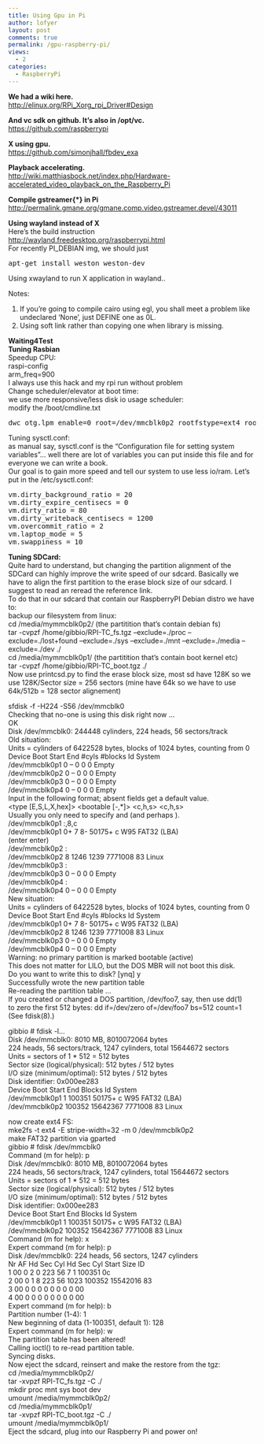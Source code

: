 ```yaml
---
title: Using Gpu in Pi
author: lofyer
layout: post
comments: true
permalink: /gpu-raspberry-pi/
views:
  - 2
categories:
  - RaspberryPi
---
```

**We had a wiki here.**  
<a href="http://elinux.org/RPi_Xorg_rpi_Driver#Design" title="RPi gpu driver design" target="_blank">http://elinux.org/RPi_Xorg_rpi_Driver#Design</a>

**And vc sdk on github. It&#8217;s also in /opt/vc.**  
<a href="https://github.com/raspberrypi" title="raspberry on github" target="_blank">https://github.com/raspberrypi</a>

**X using gpu.**  
<a href="https://github.com/simonjhall/fbdev_exa" title="X using gpu" target="_blank">https://github.com/simonjhall/fbdev_exa</a>

**Playback accelerating.**  
<a href="http://wiki.matthiasbock.net/index.php/Hardware-accelerated_video_playback_on_the_Raspberry_Pi" title="RPi playback" target="_blank">http://wiki.matthiasbock.net/index.php/Hardware-accelerated_video_playback_on_the_Raspberry_Pi</a>

**Compile gstreamer{*} in Pi**  
<http://permalink.gmane.org/gmane.comp.video.gstreamer.devel/43011>

**Using wayland instead of X**  
Here&#8217;s the build instruction  
<a href="http://wayland.freedesktop.org/raspberrypi.html" title="Build Wayland" target="_blank">http://wayland.freedesktop.org/raspberrypi.html</a>  
For recently PI_DEBIAN img, we should just 

<pre>apt-get install weston weston-dev
</pre>

Using xwayland to run X application in wayland..

Notes:  
1. If you&#8217;re going to compile cairo using egl, you shall meet a problem like undeclared &#8216;None&#8217;, just DEFINE one as 0L.  
2. Using soft link rather than copying one when library is missing.

**Waiting4Test**  
**Tuning Rasbian**  
Speedup CPU:  
raspi-config  
arm_freq=900  
I always use this hack and my rpi run without problem  
Change scheduler/elevator at boot time:  
we use more responsive/less disk io usage scheduler:  
modify the /boot/cmdline.txt 

<pre>dwc_otg.lpm_enable=0 root=/dev/mmcblk0p2 rootfstype=ext4 rootflags=commit=120,data=writeback elevator=deadline rootwait quiet
</pre>

Tuning sysctl.conf:  
as manual say, sysctl.conf is the “Configuration file for setting system variables”&#8230; well there are lot of variables you can put inside this file and for everyone we can write a book.  
Our goal is to gain more speed and tell our system to use less io/ram. Let’s put in the /etc/sysctl.conf:

<pre>vm.dirty_background_ratio = 20
vm.dirty_expire_centisecs = 0
vm.dirty_ratio = 80
vm.dirty_writeback_centisecs = 1200
vm.overcommit_ratio = 2
vm.laptop_mode = 5
vm.swappiness = 10
</pre>

**Tuning SDCard:**  
Quite hard to understand, but changing the partition alignment of the SDCard can highly improve the write speed of our sdcard. Basically we have to align the first partition to the erase block size of our sdcard. I suggest to read an reread the reference link.  
To do that in our sdcard that contain our RaspberryPI Debian distro we have to:  
backup our filesystem from linux:  
cd /media/mymmcblk0p2/ (the partitition that’s contain debian fs)  
tar -cvpzf /home/gibbio/RPI-TC_fs.tgz &#8211;exclude=./proc &#8211;exclude=./lost+found &#8211;exclude=./sys &#8211;exclude=./mnt &#8211;exclude=./media &#8211;exclude=./dev ./  
cd /media/mymmcblk0p1/ (the partitition that’s contain boot kernel etc)  
tar -cvpzf /home/gibbio/RPI-TC_boot.tgz ./  
Now use printcsd.py to find the erase block size, most sd have 128K so we use 128K/Sector size = 256 sectors (mine have 64k so we have to use 64k/512b = 128 sector alignement)

sfdisk -f -H224 -S56 /dev/mmcblk0  
Checking that no-one is using this disk right now &#8230;  
OK  
Disk /dev/mmcblk0: 244448 cylinders, 224 heads, 56 sectors/track  
Old situation:  
Units = cylinders of 6422528 bytes, blocks of 1024 bytes, counting from 0  
Device Boot Start End #cyls #blocks Id System  
/dev/mmcblk0p1 0 &#8211; 0 0 0 Empty  
/dev/mmcblk0p2 0 &#8211; 0 0 0 Empty  
/dev/mmcblk0p3 0 &#8211; 0 0 0 Empty  
/dev/mmcblk0p4 0 &#8211; 0 0 0 Empty  
Input in the following format; absent fields get a default value.  
<start> <size> <type [E,S,L,X,hex]> <bootable [-,*]> <c,h,s> <c,h,s>  
Usually you only need to specify <start> and <size> (and perhaps <type>).  
/dev/mmcblk0p1 :,8,c  
/dev/mmcblk0p1 0+ 7 8- 50175+ c W95 FAT32 (LBA)  
(enter enter)  
/dev/mmcblk0p2 :  
/dev/mmcblk0p2 8 1246 1239 7771008 83 Linux  
/dev/mmcblk0p3 :  
/dev/mmcblk0p3 0 &#8211; 0 0 0 Empty  
/dev/mmcblk0p4 :  
/dev/mmcblk0p4 0 &#8211; 0 0 0 Empty  
New situation:  
Units = cylinders of 6422528 bytes, blocks of 1024 bytes, counting from 0  
Device Boot Start End #cyls #blocks Id System  
/dev/mmcblk0p1 0+ 7 8- 50175+ c W95 FAT32 (LBA)  
/dev/mmcblk0p2 8 1246 1239 7771008 83 Linux  
/dev/mmcblk0p3 0 &#8211; 0 0 0 Empty  
/dev/mmcblk0p4 0 &#8211; 0 0 0 Empty  
Warning: no primary partition is marked bootable (active)  
This does not matter for LILO, but the DOS MBR will not boot this disk.  
Do you want to write this to disk? [ynq] y  
Successfully wrote the new partition table  
Re-reading the partition table &#8230;  
If you created or changed a DOS partition, /dev/foo7, say, then use dd(1)  
to zero the first 512 bytes: dd if=/dev/zero of=/dev/foo7 bs=512 count=1  
(See fdisk(8).)

gibbio # fdisk -l&#8230;  
Disk /dev/mmcblk0: 8010 MB, 8010072064 bytes  
224 heads, 56 sectors/track, 1247 cylinders, total 15644672 sectors  
Units = sectors of 1 * 512 = 512 bytes  
Sector size (logical/physical): 512 bytes / 512 bytes  
I/O size (minimum/optimal): 512 bytes / 512 bytes  
Disk identifier: 0x000ee283  
Device Boot Start End Blocks Id System  
/dev/mmcblk0p1 1 100351 50175+ c W95 FAT32 (LBA)  
/dev/mmcblk0p2 100352 15642367 7771008 83 Linux

now create ext4 FS:  
mke2fs -t ext4 -E stripe-width=32 -m 0 /dev/mmcblk0p2  
make FAT32 partition via gparted  
gibbio # fdisk /dev/mmcblk0  
Command (m for help): p  
Disk /dev/mmcblk0: 8010 MB, 8010072064 bytes  
224 heads, 56 sectors/track, 1247 cylinders, total 15644672 sectors  
Units = sectors of 1 * 512 = 512 bytes  
Sector size (logical/physical): 512 bytes / 512 bytes  
I/O size (minimum/optimal): 512 bytes / 512 bytes  
Disk identifier: 0x000ee283  
Device Boot Start End Blocks Id System  
/dev/mmcblk0p1 1 100351 50175+ c W95 FAT32 (LBA)  
/dev/mmcblk0p2 100352 15642367 7771008 83 Linux  
Command (m for help): x  
Expert command (m for help): p  
Disk /dev/mmcblk0: 224 heads, 56 sectors, 1247 cylinders  
Nr AF Hd Sec Cyl Hd Sec Cyl Start Size ID  
1 00 0 2 0 223 56 7 1 100351 0c  
2 00 0 1 8 223 56 1023 100352 15542016 83  
3 00 0 0 0 0 0 0 0 0 00  
4 00 0 0 0 0 0 0 0 0 00  
Expert command (m for help): b  
Partition number (1-4): 1  
New beginning of data (1-100351, default 1): 128  
Expert command (m for help): w  
The partition table has been altered!  
Calling ioctl() to re-read partition table.  
Syncing disks.  
Now eject the sdcard, reinsert and make the restore from the tgz:  
cd /media/mymmcblk0p2/  
tar -xvpzf RPI-TC_fs.tgz -C ./  
mkdir proc mnt sys boot dev  
umount /media/mymmcblk0p2/  
cd /media/mymmcblk0p1/  
tar -xvpzf RPI-TC_boot.tgz -C ./  
umount /media/mymmcblk0p1/  
Eject the sdcard, plug into our Raspberry Pi and power on!